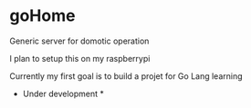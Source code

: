 # goHome

Generic server for domotic operation

I plan to setup this on my raspberrypi


Currently my first goal is to build a projet for Go Lang learning


* Under development *
